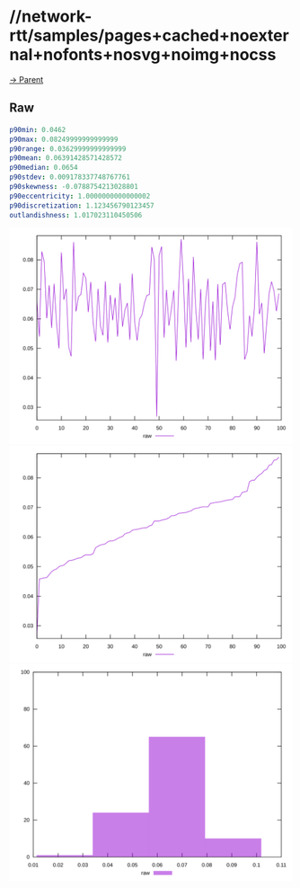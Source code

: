 
# //network-rtt/samples/pages+cached+noexternal+nofonts+nosvg+noimg+nocss

[→ Parent](../..)


## Raw


```yaml
p90min: 0.0462
p90max: 0.08249999999999999
p90range: 0.03629999999999999
p90mean: 0.06391428571428572
p90median: 0.0654
p90stdev: 0.009178337748767761
p90skewness: -0.0788754213028801
p90eccentricity: 1.0000000000000002
p90discretization: 1.123456790123457
outlandishness: 1.017023110450506

```

![PLOT: raw-values](./raw/values.svg)![PLOT: raw-sorted](./raw/sorted.svg)![PLOT: raw-histogram](./raw/histogram.svg)